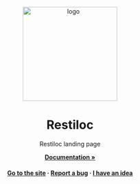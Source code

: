<a name="readme-top"></a>

<div align="center">

  <img src="https://cdn.alexishenry.eu/shared/images/restiloc-logo-full.svg" alt="logo" width="220" height="auto" />
  <h1>Restiloc</h1>
  
  <p>
    Restiloc landing page
  </p>

<a href="https://github.com/Restiloc/docs"><strong>Documentation »</strong></a>

<h4>
    <a href="https://restiloc.github.io/landing/">Go to the site</a>
  <span> · </span>
    <a href="https://github.com/Restiloc/restiloc/issues">Report a bug</a>
  <span> · </span>
    <a href="https://github.com/Restiloc/restiloc/issues">I have an idea</a>
  </h4>
</div>
